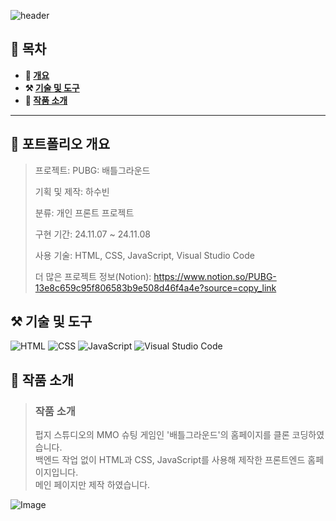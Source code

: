 ![header](https://capsule-render.vercel.app/api?type=waving&color=f2aa00&height=200&section=header&text=PUBG:%20배틀그라운드&fontSize=70)

## **📖 목차**

<b>
  
- 📝 [개요](#-포트폴리오-개요)
- ⚒️ [기술 및 도구](#%EF%B8%8F-기술-및-도구)
- 📃 [작품 소개](#-작품-소개)
</b>

---

## **📝 포트폴리오 개요**

> 프로젝트: PUBG: 배틀그라운드
>  
> 기획 및 제작: 하수빈
>
> 분류: 개인 프론트 프로젝트
>
> 구현 기간: 24.11.07 ~ 24.11.08
>
> 사용 기술: HTML, CSS, JavaScript, Visual Studio Code
>
> 더 많은 프로젝트 정보(Notion): https://www.notion.so/PUBG-13e8c659c95f806583b9e508d46f4a4e?source=copy_link


## **⚒️ 기술 및 도구**
![HTML](https://img.shields.io/badge/html5-%23E34F26.svg?&style=for-the-badge&logo=html5&logoColor=white) ![CSS](https://img.shields.io/badge/CSS3-1572B6?style=for-the-badge&logo=css3&logoColor=white) ![JavaScript](https://img.shields.io/badge/JavaScript-F7DF1E?style=for-the-badge&logo=JavaScript&logoColor=white) ![Visual Studio Code](https://img.shields.io/badge/Visual_Studio_Code-0078D4?style=for-the-badge&logo=visual%20studio%20code&logoColor=white)
## **📃 작품 소개**
> ### 작품 소개
> 펍지 스튜디오의 MMO 슈팅 게임인 '배틀그라운드'의 홈페이지를 클론 코딩하였습니다.<br>
> 백엔드 작업 없이 HTML과 CSS, JavaScript를 사용해 제작한 프론트엔드 홈페이지입니다.<br>
> 메인 페이지만 제작 하였습니다.

![Image](https://github.com/user-attachments/assets/f98f034b-8485-4e93-ae2e-afb63acad5b6)
